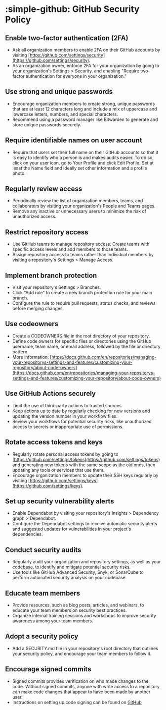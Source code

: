 # :simple-github: GitHub Security Policy

## Enable two-factor authentication (2FA)

- Ask all organization members to enable 2FA on their GitHub accounts by visiting [https://github.com/settings/security](https://github.com/settings/security).
- As an organization owner, enforce 2FA for your organization by going to your organization's Settings > Security, and enabling "Require two-factor authentication for everyone in your organization."

## Use strong and unique passwords

- Encourage organization members to create strong, unique passwords that are at least 12 characters long and include a mix of uppercase and lowercase letters, numbers, and special characters.
- Recommend using a password manager like Bitwarden to generate and store unique passwords securely.

## Require identifiable names on user account

- Require that users set their full name on their GitHub accounts so that it is easy to identify who a person is and makes audits easier. To do so, click on your user icon, go to Your Profile and click Edit Profile. Set at least the Name field and ideally set other information and a profile photo.

## Regularly review access

- Periodically review the list of organization members, teams, and collaborators by visiting your organization's People and Teams pages.
- Remove any inactive or unnecessary users to minimize the risk of unauthorized access.

## Restrict repository access

- Use GitHub teams to manage repository access. Create teams with specific access levels and add members to those teams.
- Assign repository access to teams rather than individual members by visiting a repository's Settings > Manage Access.

## Implement branch protection

- Visit your repository's Settings > Branches.
- Click "Add rule" to create a new branch protection rule for your main branch.
- Configure the rule to require pull requests, status checks, and reviews before merging changes.

## Use codeowners

- Create a CODEOWNERS file in the root directory of your repository.
- Define code owners for specific files or directories using the GitHub username, team name, or email address, followed by the file or directory pattern.
- More information: [https://docs.github.com/en/repositories/managing-your-repositorys-settings-and-features/customizing-your-repository/about-code-owners](https://docs.github.com/en/repositories/managing-your-repositorys-settings-and-features/customizing-your-repository/about-code-owners)

## Use GitHub Actions securely

- Limit the use of third-party actions to trusted sources.
- Keep actions up to date by regularly checking for new versions and updating the version number in your workflow files.
- Review your workflows for potential security risks, like unauthorized access to secrets or inappropriate use of permissions.

## Rotate access tokens and keys

- Regularly rotate personal access tokens by going to [https://github.com/settings/tokens](https://github.com/settings/tokens) and generating new tokens with the same scope as the old ones, then updating any tools or services that use them.
- Encourage organization members to update their SSH keys regularly by visiting [https://github.com/settings/keys](https://github.com/settings/keys).

## Set up security vulnerability alerts

- Enable Dependabot by visiting your repository's Insights > Dependency graph > Dependabot.
- Configure the Dependabot settings to receive automatic security alerts and suggested updates for vulnerabilities in your project's dependencies.

## Conduct security audits

- Regularly audit your organization and repository settings, as well as your codebase, to identify and mitigate potential security risks.
- Use tools like GitHub Advanced Security, Snyk, or SonarQube to perform automated security analysis on your codebase.

## Educate team members

- Provide resources, such as blog posts, articles, and webinars, to educate your team members on security best practices.
- Organize internal training sessions and workshops to improve security awareness among your team members.

## Adopt a security policy

- Add a SECURITY.md file in your repository's root directory that outlines your security policy, and encourage your team members to follow it.

## Encourage signed commits

- Signed commits provides verification on who made changes to the code. Without signed commits, anyone with write access to a repository can make code changes that appear to have been made by another user.
- Instructions on setting up code signing can be found on [GitHub](https://docs.github.com/en/authentication/managing-commit-signature-verification/about-commit-signature-verification)
